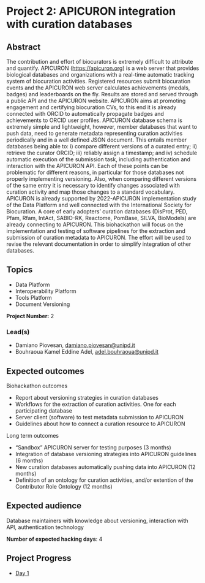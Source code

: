 # Project 2: APICURON integration with curation databases

## Abstract

The contribution and effort of biocurators is extremely difficult to attribute and quantify. APICURON (https://apicuron.org) is a web server that provides biological databases and organizations with a real-time automatic tracking system of biocuration activities. Registered resources submit biocuration events and the APICURON web server calculates achievements (medals, badges) and leaderboards on the fly. Results are stored and served through a public API and the APICURON website. APICURON aims at promoting engagement and certifying biocuration CVs, to this end it is already connected with ORCID to automatically propagate badges and achievements to ORCID user profiles.
APICURON database schema is extremely simple and lightweight, however, member databases that want to push data, need to generate metadata representing curation activities periodically and in a well defined JSON document. This entails member databases being able to: i) compare different versions of a curated entry; ii) retrieve the curator ORCID; iii) reliably assign a timestamp; and iv) schedule automatic execution of the submission task, including authentication and interaction with the APICURON API. Each of these points can be problematic for different reasons, in particular for those databases not properly implementing versioning. Also, when comparing different versions of the same entry it is necessary to identify changes associated with curation activity and map those changes to a standard vocabulary.
APICURON is already supported by 2022-APICURON implementation study of the Data Platform and well connected with the International Society for Biocuration. A core of early adopters’ curation databases (DisProt, PED, Pfam, Rfam, IntAct, SABIO-RK, Reactome, PomBase, SILVA, BioModels) are already connecting to APICURON. This biohackathon will focus on the implementation and testing of software pipelines for the extraction and submission of curation metadata to APICURON. The effort will be used to revise the relevant documentation in order to simplify integration of other databases.

## Topics

- Data Platform
- Interoperability Platform
- Tools Platform
- Document Versioning


**Project Number:** 2

### Lead(s)

- Damiano Piovesan, damiano.piovesan@unipd.it
- Bouhraoua Kamel Eddine Adel, adel.bouhraoua@unipd.it

## Expected outcomes

Biohackathon outcomes
- Report about versioning strategies in curation databases 
- Workflows for the extraction of curation activities. One for each participating database
- Server client (software) to test metadata submission to APICURON 
- Guidelines about how to connect a curation resource to APICURON

Long term outcomes
- “Sandbox” APICURON server for testing purposes (3 months)
- Integration of database versioning strategies into APICURON guidelines (6 months)
- New curation databases automatically pushing data into APICURON (12 months)
- Definition of an ontology for curation activities, and/or extention of the Contributor Role Ontology (12 months)

## Expected audience

Database maintainers with knowledge about versioning, interaction with API, authentication technology

**Number of expected hacking days**: 4

## Project Progress 
- [Day 1](Day1.md)



